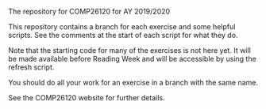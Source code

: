 The repository for COMP26120 for AY 2019/2020

This repository contains a branch for each exercise and some helpful scripts. See the comments at the start of each script for what they do.

Note that the starting code for many of the exercises is not here yet. It will be made available before Reading Week and will be accessible by using the refresh script.

You should do all your work for an exercise in a branch with the same name.

See the COMP26120 website for further details.
